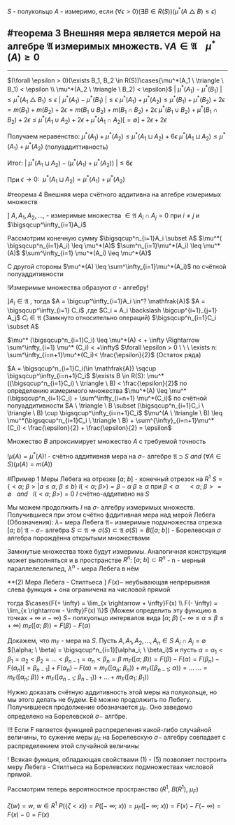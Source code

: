 $S$ - полукольцо
$A$ - измеримо, если $(\forall \epsilon > 0)(\exists B \in R(S) )(\mu^*(A \ \triangle \  B) \leq \epsilon)$ 

#теорема 3 Внешняя мера является мерой на алгебре $\mathfrak{A}$ измеримых множеств. 
$\forall A \in \mathfrak{A} \ \ \ \ \mu^*(A) \geq 0$ 
----

---
$(\forall \epsilon > 0)(\exists B_1, B_2 \in R(S))\cases{\mu^*(A_1 \ \triangle \ B_1) < \epsilon \\ \mu^*(A_2 \ \triangle \ B_2) < \epsilon}$ 
$| \ \mu^*(A_1) - \mu^*(B_1) \ | \leq \mu^*(A_1 \ \triangle \ B_1) \leq \epsilon$
$| \ \mu^*(A_1) - \mu^*(B_1) \ | \leq \epsilon$ 
$\mu^*(A_1) + \mu^*(A_2) \leq \mu^*(B_1) + \mu^*(B_2) + 2 \epsilon = m(B_1) + m(B_2) + 2\epsilon  = m(B_1 \cup B_2) + m(B_1 \cap B_2) + 2 \epsilon$
$\mu^*(B_1 \cup B_2) + \mu^*(B_1 \cap B_2) +2 \epsilon \leq \mu^*(A_1 \cup A_2) + 2 \epsilon + \mu^*(A_1 \cap A_2)[= \emptyset] +2\epsilon + 2 \epsilon$

Получаем неравенство:
$\mu^*(A_1) + \mu^*(A_2) \leq \mu^*(A_1 \sqcup A_2) + 6 \epsilon$
$\mu^*(A_1 \sqcup A_2) \leq \mu^*(A_1) + \mu^*(A_2)$ (полуаддиттивность)

Итог:
$| \ \mu^*(A_1 \sqcup A_2) - (\mu^*(A_1) + \mu^*(A_2)) \ | \leq 6 \epsilon$

При $\epsilon \rightarrow 0: \ \  \mu^*(A_1 \sqcup A_2) = \mu^*(A_1) + \mu^*(A_2)$

#теорема 4 Внешняя мера счётного аддитивна на алгебре измеримых множеств

$] \ A, A_1, A_2, ...,$ - измеримые множества $\in \mathfrak{A}$
$A_i \cap A_j = 0$ при $i \neq j$ и $\bigsqcup^\infty_{i=1}A_i$

Рассмотрим конечную сумму $\bigsqcup^n_{i=1}A_i \subset A$
$\mu^*( \bigsqcup^n_{i=1}A_i) \leq \mu^*(A)$
$\sum^n_{i=1}\mu^*(A_i) \leq \mu^*(A)$
$\sum^\infty_{i=1} \mu^*(A_i) \leq \mu^*(A)$

С другой стороны $\mu^*(A) \leq \sum^\infty_{i=1}\mu^*(A_i)$ по счётной полуаддитивности

!Измеримые множества образуют $\sigma$ - алгебру!

$] A_i \in \mathfrak{A}$ , тогда $A = \bigcup^\infty_{i=1}A_i \in^? \mathfrak{A}$ 
$A = \bigsqcup^\infty_{i=1} C_i$ ,где $C_i = A_i \backslash \bigcup^{i=1}_{j=1} A_j$ 
$C_i \in \mathfrak{A}$ (Замкнуто относительно операций)
$\bigsqcup^n_{i=1}C_i \subset A$

$\mu^* (\bigsqcup^n_{i=1}C_i) \leq \mu^*(A) < + \infty \Rightarrow \sum^\infty_{i=1} \mu^* (C_i) < +\infty$
$\forall \epsilon > 0 \ \ \ \exists n: \sum^\infty_{i=n+1}\mu^*(C_i)< \frac{\epsilon}{2}$ (Остаток ряда)

$A = \bigsqcup^n_{i=1}C_i(\in \mathfrak{A}) \sqcup \bigsqcup^\infty_{i=n+1}C_i$
$\exists B \in R(S): \mu^*((\bigsqcup^n_{i=1}C_i) \ \triangle \ B) < \frac{\epsilon}{2}$ по определению измеримого множества
$\mu^*(A) \leq \mu^*(\bigsqcup^n_{i=1}C_i) + \sum^\infty_{i=n+1} \mu^*(C_i)$ по счётной полуаддитивности
$A \ \triangle \ B \subset (\bigsqcup^n_{i=1}C_i \ \triangle \ B) \cup \bigsqcup^\infty_{i=n+1}C_i$
$\mu^(A \ \triangle \ B) \leq \mu^*(\bigsqcup^n_{i=1}C_i \ \triangle \ B) + \sum^{\infty}_{i=n+1}\mu^*(C_i) < \frac{\epsilon}{2} + \frac{\epsilon}{2} = \epsilon$

Множество $B$ апроксимирует множество $A$ с требуемой точность 

$!\mu(A) = \mu^*(A)!$ - счётно аддитивная мера на $\sigma-$ алгебре $\mathfrak{A} \supset S \ and \ (\forall A \in S)(\mu(A) = m(A))$

#Пример 1 Меры Лебега на отрезке
$[a; \ b]$ - конечный отрезок на $R^1$
$S = \{ <\alpha; \ \beta> | a \leq \alpha, \ \beta \leq b \}$
$l(<\alpha; \ \beta>) = \beta - \alpha$
$\beta \geq \alpha$
при $\beta < \alpha \ \ \ \ \ <\alpha; \ \beta> = \emptyset \ \ \ and \ \ \ l(<\alpha; \ \beta>) = 0$
$l$ счётно-аддитивно на $S$

Мы можем продолжить $l$ на $\sigma$- алгебру измеримых множеств. Получившиеся при этом счётно фддитивная мера над мерой Лебега (Обозначения):
$\lambda -$ мера Лебега
$\mathfrak{A} -$ измеримые подмножества отрезка $[a; \ b]$
$\mathfrak{A} - \sigma-$ алгебра
$S \subset \mathfrak{A} \Rightarrow \sigma(S) \subset \mathfrak{A}$
$\sigma(S) = B([a; \ b])$ - Борелевская $\sigma$ алгебра порождённа открытыми множествами

Замкнутые множества тоже будут измеримы. Аналогичная конструкция может выполняться и в пространстве $R^n$:
$[a; \ b] \subset R^n$ - n - мерный параллелелепипед, $\lambda^n$ - мера Лебега в нём

**(2) Мера Лебега - Стилтьеса
$] \  F(x) -$ неубывающая непрерывная слева функция + она ограничена на числовой прямой 

тогда $\cases{F(+ \infty) = \lim_{x \rightarrow + \infty}F(x) \\ F(- \infty) = \lim_{x \rightarrow - \infty}F(x) \\}$  (Можем определить эту функцию в точках $+ \ \infty$ и $- \ \infty$)
$S -$ полкуольцо интервалов вида $[\alpha; \ \beta)$ $(- \ \infty \leq \alpha \leq \beta \leq + \ \infty )$ 
$m_F([\alpha; \ \beta)) = F(\beta) - F(\alpha)$ 

Докажем, что $m_F$ - мера на $S$. 
Пусть $A, A_1, A_2, ... ,A_n \in S$
$A_i \cap A_j = \emptyset$    $[\alpha; \ \beta) = \bigsqcup^n_{i=1}[\alpha_i; \ \beta_i)$  и пусть $\alpha = \alpha_1 < \beta_1 = \alpha_2 < \beta_2 = ... < \beta_{n-1} = \alpha_n < \beta_n = \beta$ 
$m_F ([\alpha; \ \beta)) = F(\beta) - F(\alpha ) = F(\beta_n) - F(\alpha_n)[= \beta_{n-1}] + F(\alpha_n) - F(\alpha) = m_F([\alpha_n; \ \beta_n))+m_F([\beta_{n-1}; \ \alpha))=...$
$... = m_F([\alpha_n; \ \beta)) + m_F([\alpha_{n-1}; \ \beta_{n-1})) +... + m_F([\alpha_1; \ \beta_1))$

Нужно доказать счётную аддитивность этой меры на полукольце, но мы этого делать не будем.
Её можно продолжить по Лебегу. Получившееся продолжение обозначается $\mu_F$. Оно заведомо определено на Борелевской $\sigma -$ алгбре.

!!! Если F является функцией распределения какой-либо случайной величины, то сужение меры $\mu_F$ на Борелевскую $\sigma -$ алгебру совпадает с распределением этой случайной величины

! Всякая функция, обладающая свойствами (1) - (5) позволяет построить меру Лебега - Стилтьеса на Борелевских подмножествах числовой прямой.

Рассмотрим теперь вероятностное пространство $(R^1, \ B(R^1), \ \mu_F)$

$\zeta(w) = w$,     $w \in R^1$ 
$P(\{ \zeta < x \}) = P([- \ \infty; \ x)) = \mu_F([- \ \infty; \ x)) = F(x) - F(- \ \infty) = F(x) - 0 = F(x)$ 